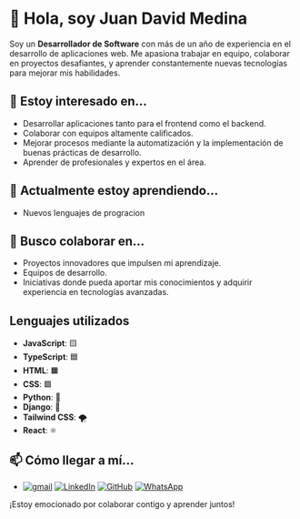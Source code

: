 # 👋 Hola, soy Juan David Medina

Soy un **Desarrollador de Software** con más de un año de experiencia en el desarrollo de aplicaciones web. Me apasiona trabajar en equipo, colaborar en proyectos desafiantes, y aprender constantemente nuevas tecnologías para mejorar mis habilidades.

## 👀 Estoy interesado en...

- Desarrollar aplicaciones tanto para el frontend como el backend.
- Colaborar con equipos altamente calificados.
- Mejorar procesos mediante la automatización y la implementación de buenas prácticas de desarrollo.
- Aprender de profesionales y expertos en el área.

## 🌱 Actualmente estoy aprendiendo...
- Nuevos lenguajes de progracion

## 💞️ Busco colaborar en...
- Proyectos innovadores que impulsen mi aprendizaje.
- Equipos de desarrollo.
- Iniciativas donde pueda aportar mis conocimientos y adquirir experiencia en tecnologías avanzadas.

## Lenguajes utilizados

- **JavaScript**: 🟨
- **TypeScript**: 🟦
- **HTML**: 🟧
- **CSS**: 🟩
- **Python**: 🐍
- **Django**: 🐍
- **Tailwind CSS**: 🌪️
- **React**: ⚛️



## 📫 Cómo llegar a mí...

- [![gmail](https://img.icons8.com/?size=30&id=qyRpAggnV0zH&format=png&color=000000)](mailto:juandavidmedina398@gmail.com) [![LinkedIn](https://img.icons8.com/?size=30&id=13930&format=png&color=000000)](https://www.linkedin.com/in/juan-david-agudelo-30b24b22b/)  [![GitHub](https://img.icons8.com/?size=30&id=12599&format=png&color=000000)](https://github.com/J-David-Medina) [![WhatsApp](https://img.icons8.com/?size=30&id=16713&format=png&color=000000)](https://api.whatsapp.com/send?phone=573126700622)

¡Estoy emocionado por colaborar contigo y aprender juntos!
